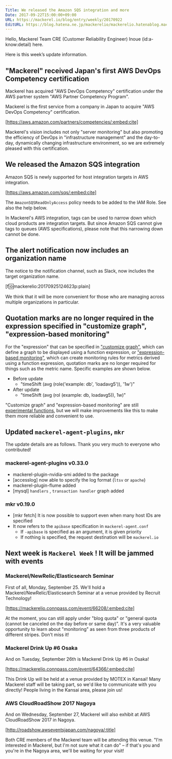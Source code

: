 ```yaml
---
Title: We released the Amazon SQS integration and more
Date: 2017-09-22T15:00:00+09:00
URL: https://mackerel.io/blog/entry/weekly/20170922
EditURL: https://blog.hatena.ne.jp/mackerelio/mackerelio.hatenablog.mackerel.io/atom/entry/8599973812301268007
---
```


Hello, Mackerel Team CRE (Customer Reliability Engineer) Inoue (id:a-know:detail) here.

Here is this week’s update information.

## "Mackerel" received Japan's first AWS DevOps Competency certification
Mackerel has acquired "AWS DevOps Competency" certification under the AWS partner system "AWS Partner Competency Program".

Mackerel is the first service from a company in Japan to acquire "AWS DevOps Competency" certification.



[https://aws.amazon.com/partners/competencies/:embed:cite]




Mackerel's vision includes not only "server monitoring" but also promoting the efficiency of DevOps in "infrastructure management" and the day-to-day, dynamically changing infrastructure environment, so we are extremely pleased with this certification.


## We released the Amazon SQS integration
Amazon SQS is newly supported for host integration targets in AWS integration.



[https://aws.amazon.com/sqs/:embed:cite]




The `AmazonSQSReadOnlyAccess` policy needs to be added to the IAM Role. See also the help below.


In Mackerel's AWS integration, tags can be used to narrow down which cloud products are integration targets. But since Amazon SQS cannot give tags to queues (AWS specifications), please note that this narrowing down cannot be done.


## The alert notification now includes an organization name
The notice to the notification channel, such as Slack, now includes the target organization name.

[f:id:mackerelio:20170925124623p:plain]

We think that it will be more convenient for those who are managing across multiple organizations in particular.


## Quotation marks are no longer required in the expression specified in "customize graph", "expression-based monitoring"
For the "expression" that can be specified in ["customize graph"](https://mackerel.io/docs/entry/advanced/advanced-graph), which can define a graph to be displayed using a function expression, or ["expression-based monitoring"](https://mackerel.io/docs/entry/expression-monitoring), which can create monitoring rules for metrics derived using a function expression, quotation marks are no longer required for things such as the metric name. Specific examples are shown below.


- Before update
    - "timeShift (avg (role('example: db', 'loadavg5')), '1w')"
- After update
    - "timeShift (avg (rol (example: db, loadavg5)), 1w)"


"Customize graph" and "expression-based monitoring" are still [experimental functions](https://mackerel.io/ja/docs/entry/advanced/experimental-features-config), but we will make improvements like this to make them more reliable and convenient to use.


## Updated `mackerel-agent-plugins`, `mkr`

The update details are as follows. Thank you very much to everyone who contributed!

### mackerel-agent-plugins v0.33.0
- mackerel-plugin-nvidia-smi added to the package
- [accesslog] now able to specify the log format (`ltsv` or `apache`)
- mackerel-plugin-flume added
- [mysql] `handlers` , `transaction handler` graph added

### mkr v0.19.0
- [mkr fetch] It is now possible to support even when many host IDs are specified
- It now refers to the `apibase` specification in `mackerel-agent.conf`
    - If `-apibase` is specified as an argument, it is given priority
    - If nothing is specified, the request destination will be `mackerel.io`


## Next week is `Mackerel Week` ! It will be jammed with events
### Mackerel/NewRelic/Elasticsearch Seminar

First of all, Monday, September 25. We'll hold a Mackerel/NewRelic/Elasticsearch Seminar at a venue provided by Recruit Technology!



[https://mackerelio.connpass.com/event/66208/:embed:cite]



At the moment, you can still apply under "blog quota" or "general quota (cannot be canceled on the day before or same day)". It's a very valuable opportunity to learn about "monitoring" as seen from three products of different stripes. Don't miss it!

### Mackerel Drink Up #6 Osaka
And on Tuesday, September 26th is Mackerel Drink Up #6 in Osaka!



[https://mackerelio.connpass.com/event/64366/:embed:cite]



This Drink Up will be held at a venue provided by MOTEX in Kansai! Many Mackerel staff will be taking part, so we'd like to communicate with you directly! People living in the Kansai area, please join us!


### AWS CloudRoadShow 2017 Nagoya
And on Wednesday, September 27, Mackerel will also exhibit at AWS CloudRoadShow 2017 in Nagoya.



[http://roadshow.awseventsjapan.com/nagoya/:title]



Both CRE members of the Mackerel team will be attending this venue. "I'm interested in Mackerel, but I'm not sure what it can do" – if that's you and you're in the Nagoya area, we'll be waiting for your visit!
